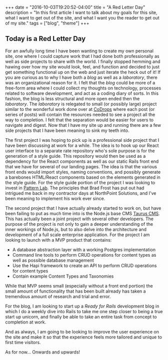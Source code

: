 +++
date = "2016-10-03T19:20:52-04:00"
title = "A Red Letter Day"
description = "In this first article I want to talk about my goals for this site, what I want to get out of the site, and what I want you the reader to get out of my site."
tags = ["blog", "theme"]
+++
## Today is a Red Letter Day

For an awfully long time I have been wanting to create my own personal site, one where I could capture work that I had done both professionally as well as side projects to share with the world. I finally stopped hemming and hawing over how my site would look, feel, and function and decided to just get something functional up on the web and just iterate the heck out of it! If you are curious as to why I have both a _blog_ as well as a _laboratory_, there was an organizational reason for it. I felt that the _blog_ could be more of a free-form area where I could collect my thoughts on technology, processes related to software development, and act as a coding diary of sorts. In this fashion, the blog is less structural and more open ended then the _laboratory_. The _laboratory_ is relegated to small (or possibly large) project similar to the wonderful work done over at [CoDrops](http://tympanus.net/codrops/) where each post (or series of posts) will contain the resources needed to see a project all the way to completion. I felt that the separation would be easier for users to navigate and digest. Now that I have my site up and running there are a few side projects that I have been meaning to sink my teeth into.

The first project I was hoping to pick up is a professional side project that I have been discussing at work for a while. The idea is to hook up our React user interface to a separate rate repository who's sole purpose is for the generation of a style guide. This repository would then be used as a dependency for the React components as well as our static Rails front end that we have for several of our landing pages. The idea is that the various front ends  would import styles, naming conventions, and possibly generate a barebones HTML/React components based on the elements generated in the style guide. For the style guide portion of the project I was looking to invest in [Pattern Lab](https://patternlab.io). The principles that Brad Frost has put out had intrigued me back in my contractor days at NorthPoint Solutions, and I've been meaning to implement his work ever since.

The second project that I have actually already started to work on, but have been failing to put as much time into is the Node.js base CMS [Taurus CMS](https://github.com/mealeyst/TaurusCMS). This has actually been a joint project with several other developers. The purpose of the project is not only to gain a deeper understanding of the inner workings of Node.js, but to also delve into the architecture and development of a full scale enterprise application. For the project I am looking to launch with a MVP product that contains:
* A database abstraction layer with a working Postgres implementation
* Command line tools to perform CRUD operations for content types as well as possible database management
* Use the Hapi framework to create an API to perform CRUD operations for content types
* Contain example Content Types and Taxonomies

While that MVP seems small (especially without a front end portion) the small amount of functionality that has been built already has taken a tremendous amount of research and trial and error.

For the blog, I am looking to start up a _Ready for Rails_ development blog in which I do a weekly dive into Rails to take me one step closer to being a true start up unicorn, and finally be able to take an entire task from concept to completion at work.

And as always, I am going to be looking to improve the user experience on the site and make it so that the experience feels more tailored and unique to first time visitors.

As for now... Onwards and upwards!
